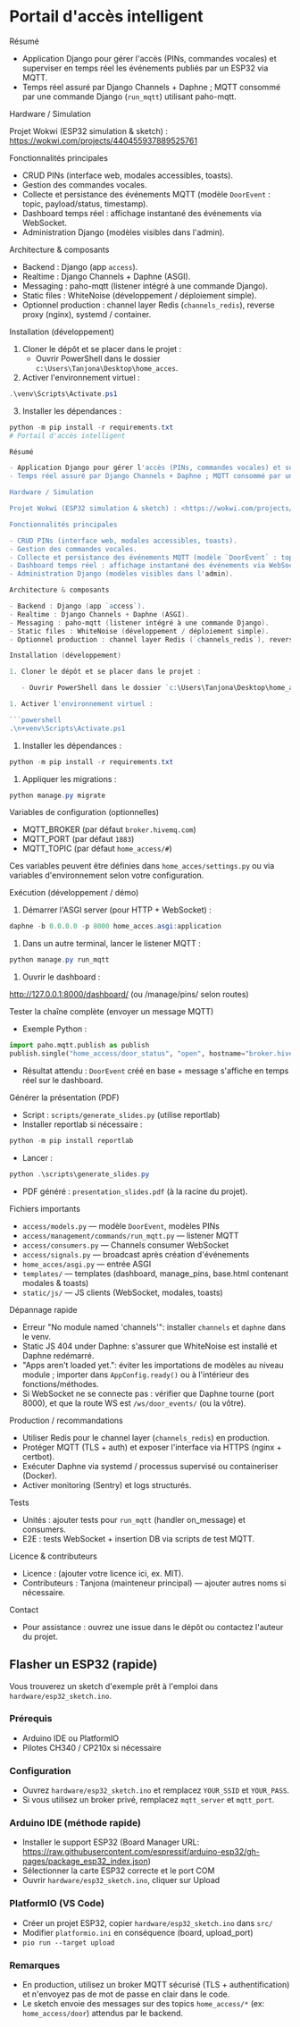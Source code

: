 # Portail d'accès intelligent

Résumé
- Application Django pour gérer l'accès (PINs, commandes vocales) et superviser en temps réel les événements publiés par un ESP32 via MQTT.
- Temps réel assuré par Django Channels + Daphne ; MQTT consommé par une commande Django (`run_mqtt`) utilisant paho-mqtt.

Hardware / Simulation
 
Projet Wokwi (ESP32 simulation & sketch) : <https://wokwi.com/projects/440455937889525761>

Fonctionnalités principales
- CRUD PINs (interface web, modales accessibles, toasts).
- Gestion des commandes vocales.
- Collecte et persistance des événements MQTT (modèle `DoorEvent` : topic, payload/status, timestamp).
- Dashboard temps réel : affichage instantané des événements via WebSocket.
- Administration Django (modèles visibles dans l'admin).

Architecture & composants
- Backend : Django (app `access`).
- Realtime : Django Channels + Daphne (ASGI).
- Messaging : paho-mqtt (listener intégré à une commande Django).
- Static files : WhiteNoise (développement / déploiement simple).
- Optionnel production : channel layer Redis (`channels_redis`), reverse proxy (nginx), systemd / container.

Installation (développement)
1. Cloner le dépôt et se placer dans le projet :
   - Ouvrir PowerShell dans le dossier `c:\Users\Tanjona\Desktop\home_acces`.
2. Activer l'environnement virtuel :
```powershell
.\venv\Scripts\Activate.ps1
```
3. Installer les dépendances :
```powershell
python -m pip install -r requirements.txt
# Portail d'accès intelligent

Résumé

- Application Django pour gérer l'accès (PINs, commandes vocales) et superviser en temps réel les événements publiés par un ESP32 via MQTT.
- Temps réel assuré par Django Channels + Daphne ; MQTT consommé par une commande Django (`run_mqtt`) utilisant paho-mqtt.

Hardware / Simulation

Projet Wokwi (ESP32 simulation & sketch) : <https://wokwi.com/projects/440455937889525761>

Fonctionnalités principales

- CRUD PINs (interface web, modales accessibles, toasts).
- Gestion des commandes vocales.
- Collecte et persistance des événements MQTT (modèle `DoorEvent` : topic, payload/status, timestamp).
- Dashboard temps réel : affichage instantané des événements via WebSocket.
- Administration Django (modèles visibles dans l'admin).

Architecture & composants

- Backend : Django (app `access`).
- Realtime : Django Channels + Daphne (ASGI).
- Messaging : paho-mqtt (listener intégré à une commande Django).
- Static files : WhiteNoise (développement / déploiement simple).
- Optionnel production : channel layer Redis (`channels_redis`), reverse proxy (nginx), systemd / container.

Installation (développement)

1. Cloner le dépôt et se placer dans le projet :

   - Ouvrir PowerShell dans le dossier `c:\Users\Tanjona\Desktop\home_acces`.

1. Activer l'environnement virtuel :

```powershell
.\n+venv\Scripts\Activate.ps1
```

1. Installer les dépendances :

```powershell
python -m pip install -r requirements.txt
```

1. Appliquer les migrations :

```powershell
python manage.py migrate
```

Variables de configuration (optionnelles)

- MQTT_BROKER (par défaut `broker.hivemq.com`)
- MQTT_PORT (par défaut `1883`)
- MQTT_TOPIC (par défaut `home_access/#`)

Ces variables peuvent être définies dans `home_acces/settings.py` ou via variables d'environnement selon votre configuration.

Exécution (développement / démo)

1. Démarrer l'ASGI server (pour HTTP + WebSocket) :

```powershell
daphne -b 0.0.0.0 -p 8000 home_acces.asgi:application
```

1. Dans un autre terminal, lancer le listener MQTT :

```powershell
python manage.py run_mqtt
```

1. Ouvrir le dashboard :

<http://127.0.0.1:8000/dashboard/> (ou /manage/pins/ selon routes)

Tester la chaîne complète (envoyer un message MQTT)

- Exemple Python :

```python
import paho.mqtt.publish as publish
publish.single("home_access/door_status", "open", hostname="broker.hivemq.com")
```

- Résultat attendu : `DoorEvent` créé en base + message s'affiche en temps réel sur le dashboard.

Générer la présentation (PDF)

- Script : `scripts/generate_slides.py` (utilise reportlab)
- Installer reportlab si nécessaire :

```powershell
python -m pip install reportlab
```

- Lancer :

```powershell
python .\scripts\generate_slides.py
```

- PDF généré : `presentation_slides.pdf` (à la racine du projet).

Fichiers importants

- `access/models.py` — modèle `DoorEvent`, modèles PINs
- `access/management/commands/run_mqtt.py` — listener MQTT
- `access/consumers.py` — Channels consumer WebSocket
- `access/signals.py` — broadcast après création d'événements
- `home_acces/asgi.py` — entrée ASGI
- `templates/` — templates (dashboard, manage_pins, base.html contenant modales & toasts)
- `static/js/` — JS clients (WebSocket, modales, toasts)

Dépannage rapide

- Erreur "No module named 'channels'": installer `channels` et `daphne` dans le venv.
- Static JS 404 under Daphne: s'assurer que WhiteNoise est installé et Daphne redémarré.
- "Apps aren't loaded yet.": éviter les importations de modèles au niveau module ; importer dans `AppConfig.ready()` ou à l'intérieur des fonctions/méthodes.
- Si WebSocket ne se connecte pas : vérifier que Daphne tourne (port 8000), et que la route WS est `/ws/door_events/` (ou la vôtre).

Production / recommandations

- Utiliser Redis pour le channel layer (`channels_redis`) en production.
- Protéger MQTT (TLS + auth) et exposer l'interface via HTTPS (nginx + certbot).
- Exécuter Daphne via systemd / processus supervisé ou containeriser (Docker).
- Activer monitoring (Sentry) et logs structurés.

Tests

- Unités : ajouter tests pour `run_mqtt` (handler on_message) et consumers.
- E2E : tests WebSocket + insertion DB via scripts de test MQTT.

Licence & contributeurs

- Licence : (ajouter votre licence ici, ex. MIT).
- Contributeurs : Tanjona (mainteneur principal) — ajouter autres noms si nécessaire.

Contact

- Pour assistance : ouvrez une issue dans le dépôt ou contactez l'auteur du projet.

## Flasher un ESP32 (rapide)

Vous trouverez un sketch d'exemple prêt à l'emploi dans `hardware/esp32_sketch.ino`.

### Prérequis

- Arduino IDE ou PlatformIO
- Pilotes CH340 / CP210x si nécessaire

### Configuration

- Ouvrez `hardware/esp32_sketch.ino` et remplacez `YOUR_SSID` et `YOUR_PASS`.
- Si vous utilisez un broker privé, remplacez `mqtt_server` et `mqtt_port`.

### Arduino IDE (méthode rapide)

- Installer le support ESP32 (Board Manager URL: <https://raw.githubusercontent.com/espressif/arduino-esp32/gh-pages/package_esp32_index.json>)
- Sélectionner la carte ESP32 correcte et le port COM
- Ouvrir `hardware/esp32_sketch.ino`, cliquer sur Upload

### PlatformIO (VS Code)

- Créer un projet ESP32, copier `hardware/esp32_sketch.ino` dans `src/`
- Modifier `platformio.ini` en conséquence (board, upload_port)
- `pio run --target upload`

### Remarques

- En production, utilisez un broker MQTT sécurisé (TLS + authentification) et n'envoyez pas de mot de passe en clair dans le code.
- Le sketch envoie des messages sur des topics `home_access/*` (ex: `home_access/door`) attendus par le backend.

